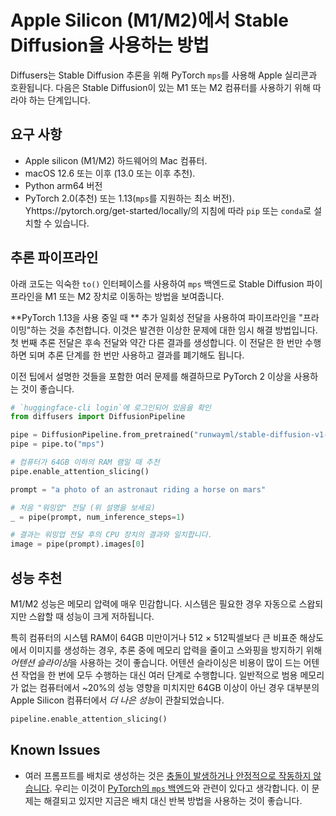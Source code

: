<!--Copyright 2024 The HuggingFace Team. All rights reserved.

Licensed under the Apache License, Version 2.0 (the "License"); you may not use this file except in compliance with
the License. You may obtain a copy of the License at

http://www.apache.org/licenses/LICENSE-2.0

Unless required by applicable law or agreed to in writing, software distributed under the License is distributed on
an "AS IS" BASIS, WITHOUT WARRANTIES OR CONDITIONS OF ANY KIND, either express or implied. See the License for the
specific language governing permissions and limitations under the License.
-->

# Apple Silicon (M1/M2)에서 Stable Diffusion을 사용하는 방법

Diffusers는 Stable Diffusion 추론을 위해 PyTorch `mps`를 사용해 Apple 실리콘과 호환됩니다. 다음은 Stable Diffusion이 있는 M1 또는 M2 컴퓨터를 사용하기 위해 따라야 하는 단계입니다.

## 요구 사항

- Apple silicon (M1/M2) 하드웨어의 Mac 컴퓨터.
- macOS 12.6 또는 이후 (13.0 또는 이후 추천).
- Python arm64 버전
- PyTorch 2.0(추천) 또는 1.13(`mps`를 지원하는 최소 버전). Yhttps://pytorch.org/get-started/locally/의 지침에 따라 `pip` 또는 `conda`로 설치할 수 있습니다.


## 추론 파이프라인

아래 코도는 익숙한 `to()` 인터페이스를 사용하여 `mps` 백엔드로 Stable Diffusion 파이프라인을 M1 또는 M2 장치로 이동하는 방법을 보여줍니다.


<Tip warning={true}>

**PyTorch 1.13을 사용 중일 때 ** 추가 일회성 전달을 사용하여 파이프라인을 "프라이밍"하는 것을 추천합니다. 이것은 발견한 이상한 문제에 대한 임시 해결 방법입니다. 첫 번째 추론 전달은 후속 전달와 약간 다른 결과를 생성합니다. 이 전달은 한 번만 수행하면 되며 추론 단계를 한 번만 사용하고 결과를 폐기해도 됩니다.

</Tip>

이전 팁에서 설명한 것들을 포함한 여러 문제를 해결하므로 PyTorch 2 이상을 사용하는 것이 좋습니다.


```python
# `huggingface-cli login`에 로그인되어 있음을 확인
from diffusers import DiffusionPipeline

pipe = DiffusionPipeline.from_pretrained("runwayml/stable-diffusion-v1-5")
pipe = pipe.to("mps")

# 컴퓨터가 64GB 이하의 RAM 램일 때 추천
pipe.enable_attention_slicing()

prompt = "a photo of an astronaut riding a horse on mars"

# 처음 "워밍업" 전달 (위 설명을 보세요)
_ = pipe(prompt, num_inference_steps=1)

# 결과는 워밍업 전달 후의 CPU 장치의 결과와 일치합니다.
image = pipe(prompt).images[0]
```

## 성능 추천

M1/M2 성능은 메모리 압력에 매우 민감합니다. 시스템은 필요한 경우 자동으로 스왑되지만 스왑할 때 성능이 크게 저하됩니다.


특히 컴퓨터의 시스템 RAM이 64GB 미만이거나 512 × 512픽셀보다 큰 비표준 해상도에서 이미지를 생성하는 경우, 추론 중에 메모리 압력을 줄이고 스와핑을 방지하기 위해 *어텐션 슬라이싱*을 사용하는 것이 좋습니다. 어텐션 슬라이싱은 비용이 많이 드는 어텐션 작업을 한 번에 모두 수행하는 대신 여러 단계로 수행합니다. 일반적으로 범용 메모리가 없는 컴퓨터에서 ~20%의 성능 영향을 미치지만 64GB 이상이 아닌 경우 대부분의 Apple Silicon 컴퓨터에서 *더 나은 성능*이 관찰되었습니다.

```python
pipeline.enable_attention_slicing()
```

## Known Issues

- 여러 프롬프트를 배치로 생성하는 것은 [충돌이 발생하거나 안정적으로 작동하지 않습니다](https://github.com/huggingface/diffusers/issues/363). 우리는 이것이 [PyTorch의 `mps` 백엔드](https://github.com/pytorch/pytorch/issues/84039)와 관련이 있다고 생각합니다. 이 문제는 해결되고 있지만 지금은 배치 대신 반복 방법을 사용하는 것이 좋습니다.